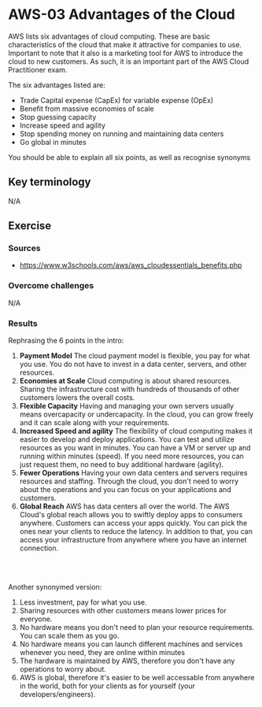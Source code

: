 # AWS-03 Advantages of the Cloud
AWS lists six advantages of cloud computing. These are basic characteristics of the cloud that make it attractive for companies to use. Important to note that it also is a marketing tool for AWS to introduce the cloud to new customers. As such, it is an important part of the AWS Cloud Practitioner exam.

The six advantages listed are:
- Trade Capital expense (CapEx) for variable expense (OpEx)
- Benefit from massive economies of scale
- Stop guessing capacity
- Increase speed and agility
- Stop spending money on running and maintaining data centers
- Go global in minutes

You should be able to explain all six points, as well as recognise synonyms


## Key terminology
N/A

## Exercise
### Sources
- https://www.w3schools.com/aws/aws_cloudessentials_benefits.php

### Overcome challenges
N/A

### Results  
  
Rephrasing the 6 points in the intro:  

1. **Payment Model** The cloud payment model is flexible, you pay for what you use. You do not have to invest in a data center, servers, and other resources. 
2. **Economies at Scale** Cloud computing is about shared resources. Sharing the infrastructure cost with hundreds of thousands of other customers lowers the overall costs.
3. **Flexible Capacity** Having and managing your own servers usually means overcapacity or undercapacity. In the cloud, you can grow freely and it can scale along with your requirements.
4. **Increased Speed and agility** The flexibility of cloud computing makes it easier to develop and deploy applications. You can test and utilize resources as you want in minutes. You can have a VM or server up and running within minutes (speed). If you need more resources, you can just request them, no need to buy additional hardware (agility).
5. **Fewer Operations** Having your own data centers and servers requires resources and staffing. Through the cloud, you don't need to worry about the operations and you can focus on your applications and customers.
6. **Global Reach** AWS has data centers all over the world. The AWS Cloud's global reach allows you to swiftly deploy apps to consumers anywhere. Customers can access your apps quickly. You can pick the ones near your clients to reduce the latency. In addition to that, you can access your infrastructure from anywhere where you have an internet connection.
  <br>  
  <br>  

Another synonymed version:
1. Less investment, pay for what you use.
2. Sharing resources with other customers means lower prices for everyone.
3. No hardware means you don't need to plan your resource requirements. You can scale them as you go.
4. No hardware means you can launch different machines and services whenever you need, they are online within minutes
5. The hardware is maintained by AWS, therefore you don't have any operations to worry about.
6. AWS is global, therefore it's easier to be well accessable from anywhere in the world, both for your clients as for yourself (your developers/engineers). 
